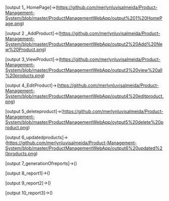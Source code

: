 [output 1_ HomePage]->(https://github.com/merlynluvisalmeida/Product-Management-System/blob/master/ProductManagementWebApp/output%201%20HomePage.png)

[output 2 _AddProduct]->(https://github.com/merlynluvisalmeida/Product-Management-System/blob/master/ProductManagementWebApp/output2%20Add%20New%20Product.png)

[output 3_ViewProduct]->(https://github.com/merlynluvisalmeida/Product-Management-System/blob/master/ProductManagementWebApp/output3%20view%20all%20products.png)

[output 4_EditProduct]->(https://github.com/merlynluvisalmeida/Product-Management-System/blob/master/ProductManagementWebApp/output4%20editproduct.png)

[output 5_deleteproduct]->(https://github.com/merlynluvisalmeida/Product-Management-System/blob/master/ProductManagementWebApp/oytput5%20delete%20product.png)

[output 6_updatedproducts]->(https://github.com/merlynluvisalmeida/Product-Management-System/blob/master/ProductManagementWebApp/output6%20updated%20products.png)

[output 7_generationOfreports]->()

[output 8_report1]->()

[output 9_report2]->()

[output 10_report3]->()
